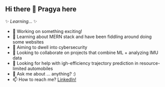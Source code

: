 ## Hi there 👋 Pragya here
✨ _Learning..._ ✨

- 🔭 Working on something exciting!
- 🌱 Learning about MERN stack and have been fiddling around doing some websites
- 🧠 Aiming to dwell into cybersecurity
- 👯 Looking to collaborate on projects that combine ML + analyzing IMU data
- 🤔 Looking for help with igh-efficiency trajectory prediction in resource-limited automobiles
- 💬 Ask me about ... anything? :)
- 📫 How to reach me? [LinkedIn!](https://www.linkedin.com/in/your-link-here) 

